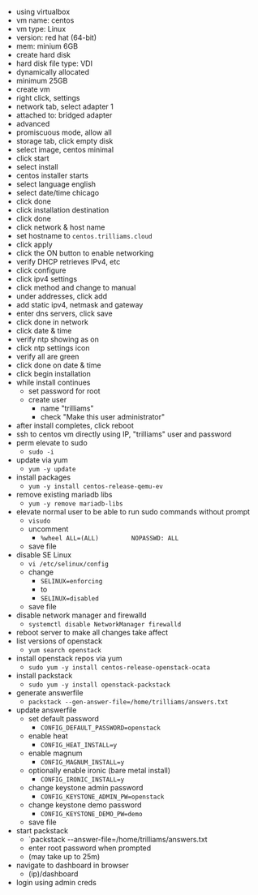 * using virtualbox
* vm name: centos
* vm type: Linux
* version: red hat (64-bit)
* mem: minium 6GB
* create hard disk
* hard disk file type: VDI
* dynamically allocated
* minimum 25GB
* create vm
* right click, settings
* network tab, select adapter 1
* attached to: bridged adapter
* advanced
* promiscuous mode, allow all
* storage tab, click empty disk
* select image, centos minimal
* click start
* select install
* centos installer starts
* select language english
* select date/time chicago
* click done
* click installation destination
* click done
* click network & host name
* set hostname to `centos.trilliams.cloud`
* click apply
* click the ON button to enable networking
* verify DHCP retrieves IPv4, etc
* click configure
* click ipv4 settings
* click method and change to manual
* under addresses, click add
* add static ipv4, netmask and gateway
* enter dns servers, click save
* click done in network
* click date & time
* verify ntp showing as on
* click ntp settings icon 
* verify all are green
* click done on date & time
* click begin installation
* while install continues
    * set password for root
    * create user
        * name "trilliams"    
        * check "Make this user administrator"
* after install completes, click reboot
* ssh to centos vm directly using IP, "trilliams" user and password
* perm elevate to sudo 
    * `sudo -i`
* update via yum 
    * `yum -y update`
* install packages
    * `yum -y install centos-release-qemu-ev`
* remove existing mariadb libs
    * `yum -y remove mariadb-libs`
* elevate normal user to be able to run sudo commands without prompt
    * `visudo`
    * uncomment
        * `%wheel ALL=(ALL)         NOPASSWD: ALL`
    * save file
* disable SE Linux
    * `vi /etc/selinux/config`
    * change 
        * `SELINUX=enforcing`
        * to
        * `SELINUX=disabled`
    * save file
* disable network manager and firewalld
    * `systemctl disable NetworkManager firewalld`
* reboot server to make all changes take affect
* list versions of openstack
    * `yum search openstack`
* install openstack repos via yum
    * `sudo yum -y install centos-release-openstack-ocata`    
* install packstack
    * `sudo yum -y install openstack-packstack`
* generate answerfile
    * `packstack --gen-answer-file=/home/trilliams/answers.txt`
* update answerfile
    * set default password
        * `CONFIG_DEFAULT_PASSWORD=openstack`
    * enable heat
        * `CONFIG_HEAT_INSTALL=y`
    * enable magnum
        * `CONFIG_MAGNUM_INSTALL=y`
    * optionally enable ironic (bare metal install)
        * `CONFIG_IRONIC_INSTALL=y`
    * change keystone admin password
        * `CONFIG_KEYSTONE_ADMIN_PW=openstack`            
    * change keystone demo password
        * `CONFIG_KEYSTONE_DEMO_PW=demo`
    * save file
* start packstack
    * `packstack --answer-file=/home/trilliams/answers.txt
    * enter root password when prompted
    * (may take up to 25m)
* navigate to dashboard in browser
    * (ip)/dashboard
* login using admin creds
    



